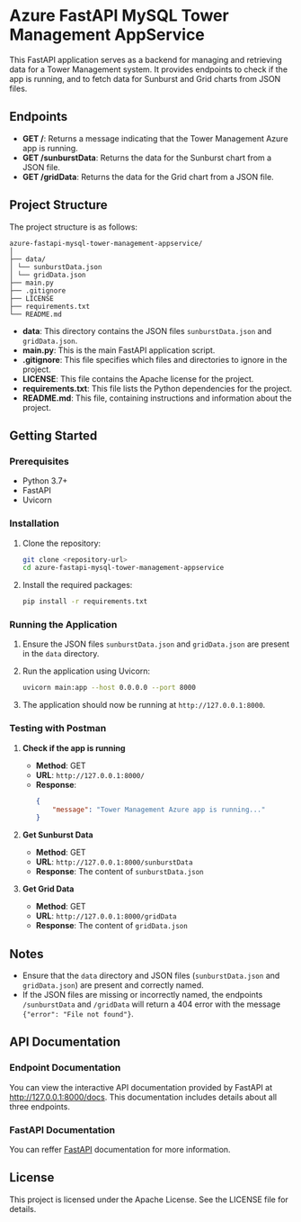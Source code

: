 # Azure FastAPI MySQL Tower Management AppService

This FastAPI application serves as a backend for managing and retrieving data for a Tower Management system. It provides endpoints to check if the app is running, and to fetch data for Sunburst and Grid charts from JSON files.

## Endpoints

- **GET /**: Returns a message indicating that the Tower Management Azure app is running.
- **GET /sunburstData**: Returns the data for the Sunburst chart from a JSON file.
- **GET /gridData**: Returns the data for the Grid chart from a JSON file.

## Project Structure

The project structure is as follows:

    azure-fastapi-mysql-tower-management-appservice/
    │
    ├── data/
    │ └── sunburstData.json
    │ └── gridData.json
    ├── main.py
    ├── .gitignore
    ├── LICENSE
    ├── requirements.txt
    └── README.md 


- **data**: This directory contains the JSON files `sunburstData.json` and `gridData.json`.
- **main.py**: This is the main FastAPI application script.
- **.gitignore**: This file specifies which files and directories to ignore in the project.
- **LICENSE**: This file contains the Apache license for the project.
- **requirements.txt**: This file lists the Python dependencies for the project.
- **README.md**: This file, containing instructions and information about the project.

## Getting Started

### Prerequisites

- Python 3.7+
- FastAPI
- Uvicorn

### Installation

1. Clone the repository:

    ```bash
    git clone <repository-url>
    cd azure-fastapi-mysql-tower-management-appservice
    ```

2. Install the required packages:

    ```bash
    pip install -r requirements.txt
    ```

### Running the Application

1. Ensure the JSON files `sunburstData.json` and `gridData.json` are present in the `data` directory.
2. Run the application using Uvicorn:

    ```bash
    uvicorn main:app --host 0.0.0.0 --port 8000
    ```

3. The application should now be running at `http://127.0.0.1:8000`.

### Testing with Postman

1. **Check if the app is running**

    - **Method**: GET
    - **URL**: `http://127.0.0.1:8000/`
    - **Response**: 
      ```json
      {
          "message": "Tower Management Azure app is running..."
      }
      ```

2. **Get Sunburst Data**

    - **Method**: GET
    - **URL**: `http://127.0.0.1:8000/sunburstData`
    - **Response**: The content of `sunburstData.json`

3. **Get Grid Data**

    - **Method**: GET
    - **URL**: `http://127.0.0.1:8000/gridData`
    - **Response**: The content of `gridData.json`

## Notes

- Ensure that the `data` directory and JSON files (`sunburstData.json` and `gridData.json`) are present and correctly named.
- If the JSON files are missing or incorrectly named, the endpoints `/sunburstData` and `/gridData` will return a 404 error with the message `{"error": "File not found"}`.

## API Documentation

### Endpoint Documentation

You can view the interactive API documentation provided by FastAPI at http://127.0.0.1:8000/docs. This documentation includes details about all three endpoints.

### FastAPI Documentation

You can reffer [FastAPI](https://fastapi.tiangolo.com/reference/) documentation for more information.

## License

This project is licensed under the Apache License. See the LICENSE file for details.
